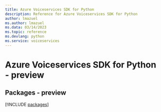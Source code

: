 ```yaml
---
title: Azure Voiceservices SDK for Python
description: Reference for Azure Voiceservices SDK for Python
author: lmazuel
ms.author: lmazuel
ms.data: 03/14/2023
ms.topic: reference
ms.devlang: python
ms.service: voiceservices
---
```

# Azure Voiceservices SDK for Python - preview
## Packages - preview
[!INCLUDE [packages](voiceservices-index.md)]